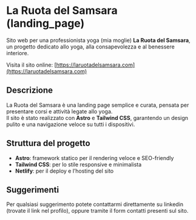 # La Ruota del Samsara (landing_page)

Sito web per una professionista yoga (mia moglie) **La Ruota del Samsara**, un progetto dedicato allo yoga, alla consapevolezza e al benessere interiore.

Visita il sito online: [https://laruotadelsamsara.com](https://laruotadelsamsara.com)

## Descrizione

La Ruota del Samsara è una landing page semplice e curata, pensata per presentare corsi e attività legate allo yoga.  
Il sito è stato realizzato con **Astro** e **Tailwind CSS**, garantendo un design pulito e una navigazione veloce su tutti i dispositivi. 

## Struttura del progetto

- **Astro**: framework statico per il rendering veloce e SEO-friendly  
- **Tailwind CSS**: per lo stile responsive e minimalista  
- **Netlify**: per il deploy e l’hosting del sito  

## Suggerimenti

Per qualsiasi suggerimento potete contattarmi direttamente su linkedin (trovate il link nel profilo), oppure tramite il form contatti presenti sul sito. 
